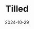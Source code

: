 ---  
layout: startup_page  
title: "Tilled"  
id: "tilled.com"  
permalink: "/tilledtilled.com10292024/"  
website: "https://www.tilled.com"  
funding_round: ""  
funding_amount: "$12.5M"  
investors: "Canvas Ventures, UPC Capital Ventures"  
about: "Tilled provides an embedded payments solution through PayFac-as-a-Service, enabling software companies to integrate payments seamlessly into their platforms. This allows software companies to accelerate their time to market, unlock new revenue opportunities, and offer a superior customer experience. Their solution is designed for ease of integration and avoids the complexities of becoming a fully registered PayFac."  
markets: "Fintech, Payments, Financial Services, Software"  
hq: "Boulder, Colorado, United States"  
founded_year: "2018"  
linkedin: "https://www.linkedin.com/company/tilled"  
twitter: "https://twitter.com/gettilled"  
instagram: ""  
facebook: ""  
crunchbase: "https://www.crunchbase.com/organization/tilled"  
pitchbook: "https://pitchbook.com/profiles/company/442386-91"  

date_display: "29-Oct-2024"  
date: "2024-10-29"

# SEO Optimization  
meta_title: "Tilled -  Funding ($12.5M)"  
meta_description: "Tilled, Tilled provides an embedded payments solution through PayFac-as-a-Service, enabling software companies to integrate payments seamlessly into their pla..."  
meta_keywords: "Tilled, Fintech, Payments, Financial Services, Software,  funding"  
canonical_url: "https://startup.projectstartups.com/tilledtilled.com10292024/"  
---